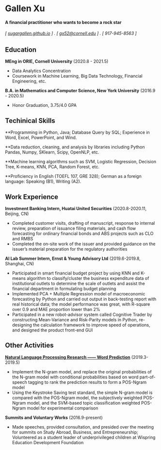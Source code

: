 Gallen Xu
======

#### A financial practitioner who wants to become a rock star
###### [ [sugargallen.github.io](https://github.com/sugargallen) ] . [ gx52@cornell.edu ] . [ 917-945-8563 ]


Education
---------
**MEng in ORIE, Cornell University** (2020.8 - 2021.5)

- Data Analytics Concentration
- Coursework in Machine Learning, Big Data Technology, Financial Engineering, etc.

**B.A. in Mathematics and Computer Science, New York University** (2016.9 - 2020.5)

- Honor Graduation, 3.75/4.0 GPA

Techinical Skills
------
**Programming in Python, Java; Database Query by SQL; Experience in Word, Excel, PowerPoint, and Wind.

**Data reduction, cleaning, and analysis by libraries including Python Pandas, Numpy, SKlearn, Scipy, OpenNLP, etc.

**Machine learning algorithms such as SVM, Logistic Regression, Decision Tree, K-means, KNN, PCA, Random Forest, etc.

**Proficiency in English (TOEFL 107, GRE 328); German as a foreign language: Speaking (B1), Writing (A2).

Work Experience
---------
**Investment Banking Intern, Huatai United Securities** (2020.8-2020.11, Beijing, CN)

- Completed customer visits, drafting of manuscript, response to internal review, preparation of issuance filing materials, and cash flow forecasting for ordinary financial bonds and ABS projects such as CLO and RMBS
- Completed the on-site work of the issuer and provided guidance on the issuer’s material preparation for the regulatory authorities

**AI Lab Summer Intern, Ernst & Young Advisory Ltd** (2019.6-2019.8, Shanghai, CN)

- Participated in smart financial budget project by using KNN and K-means algorithm to classify/cluster the business expenditure data of institutional outlets to determine the scale of outlets and assist the financial department in formulating budget planning
- Implemented PCA + Multiple Regression model of macroeconomic forecasting by Python and carried out output in back-testing report with real historical data; the model performance was great, with R-square over 0.9 and MAE proportion lower than 2%
- Participated in a new robot-advisor system called Cognitive Trader by constructing Mean-Variance and Risk-Parity models in Python, re-designing the calculation framework to improve speed of operations, and designed the product front-end GUI


Other Activities
--------
**[Natural Language Processing Research —— Word Prediction](https://github.com/sugargallen/POS-Ngram-Enhancement)** (2019.3-2019.5)

- Implement the N-gram model, and replace the original probabilities of the N-gram model with conditional probabilities based on word part-of-speech tagging to rank the prediction results to form a POS-Ngram model
- Using the Keystroke Saving test standard, the simple N-gram model is compared with the POS-Ngram model, the subjectively weighted POS-Ngram model, and the SVM-based topic classification weighted POS-Ngram model for experimental comparison

**Summits and Voluntary Works** (2016.9-present)
- Made speeches, provided consultation, and presided over the meeting for summits on Study Abroad, Business, and Entrepreneurship; Volunteered as a student leader of underprivileged children at Wispring Education Development Foundation


